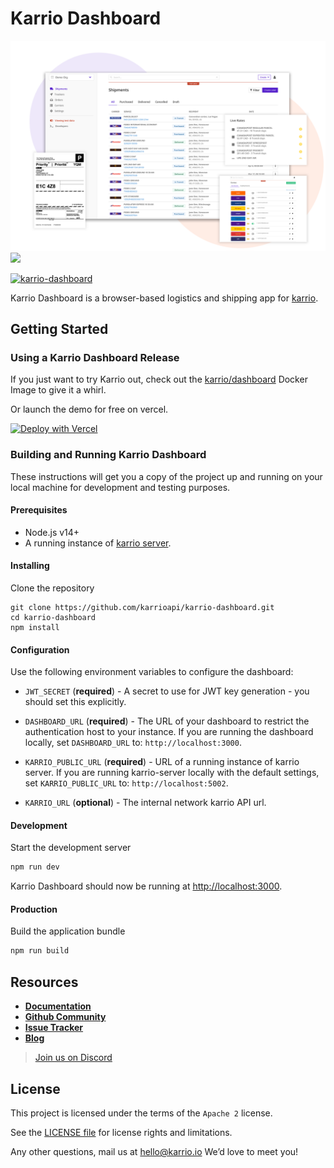 # Karrio Dashboard

![Karrio Dashboard](screenshots/dashboard.png)
<img referrerpolicy="no-referrer-when-downgrade" src="https://static.scarf.sh/a.png?x-pxid=b8c7c533-f1eb-4615-b966-79a90307e6b4" />

[![karrio-dashboard](https://github.com/karrioapi/karrio-dashboard/actions/workflows/ci.yml/badge.svg)](https://github.com/karrioapi/karrio-dashboard/actions/workflows/ci.yml)

Karrio Dashboard is a browser-based logistics and shipping app for [karrio](https://github.com/karrioapi/karrio).

## Getting Started

### Using a Karrio Dashboard Release

If you just want to try Karrio out, check out the [karrio/dashboard](https://hub.docker.com/repository/docker/karrio/dashboard) Docker Image to give it a whirl.

Or launch the demo for free on vercel.

[![Deploy with Vercel](https://vercel.com/button)](https://vercel.com/new/clone?repository-url=https%3A%2F%2Fgithub.com%2Fkarrioapi%2Fkarrio-dashboard&env=KARRIO_PUBLIC_URL,JWT_SECRET,DASHBOARD_URL&envDescription=KARRIO_PUBLIC_URL%20should%20be%20the%20link%20to%20your%20karrrio%20server%20instance%20and%20DASHBOARD_URL%20the%20link%20to%20your%20vercel%20deployed%20URL&envLink=https%3A%2F%2Fgithub.com%2Fkarrioapi%2Fkarrio-dashboard%23configuration)

### Building and Running Karrio Dashboard

These instructions will get you a copy of the project up and running on your local machine for development and testing purposes.

#### Prerequisites

- Node.js v14+
- A running instance of [karrio server](https://github.com/karrioapi/karrio).

#### Installing

Clone the repository

```terminal
git clone https://github.com/karrioapi/karrio-dashboard.git
cd karrio-dashboard
npm install
```

#### Configuration

Use the following environment variables to configure the dashboard:

- `JWT_SECRET` (**required**) - A secret to use for JWT key generation - you should set this explicitly.

- `DASHBOARD_URL` (**required**) - The URL of your dashboard to restrict the authentication host to your instance. If you are running the dashboard locally, set `DASHBOARD_URL` to: `http://localhost:3000`.

- `KARRIO_PUBLIC_URL` (**required**) - URL of a running instance of karrio server. If you are running karrio-server locally with the default settings, set `KARRIO_PUBLIC_URL` to: `http://localhost:5002`.

- `KARRIO_URL` (**optional**) - The internal network karrio API url.

#### Development

Start the development server

```bash
npm run dev
```

Karrio Dashboard should now be running at [http://localhost:3000](http://localhost:3000).

#### Production

Build the application bundle

```bash
npm run build
```

## Resources

- [**Documentation**](https://docs.karrio.io)
- [**Github Community**](https://github.com/karrioapi/karrio/discussions)
- [**Issue Tracker**](https://github.com/karrioapi/karrio-dashboard/issues)
- [**Blog**](https://docs.karrio.io/blog)

> [Join us on Discord](https://discord.gg/gS88uE7sEx)

## License

This project is licensed under the terms of the `Apache 2` license.

See the [LICENSE file](/LICENSE) for license rights and limitations.

Any other questions, mail us at hello@karrio.io We’d love to meet you!
